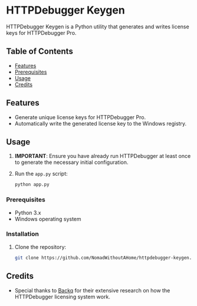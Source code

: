 # HTTPDebugger Keygen

HTTPDebugger Keygen is a Python utility that generates and writes license keys for HTTPDebugger Pro.

## Table of Contents

- [Features](#features)
- [Prerequisites](#prerequisites)
- [Usage](#usage)
- [Credits](#Credits)

## Features

- Generate unique license keys for HTTPDebugger Pro.
- Automatically write the generated license key to the Windows registry.

## Usage

1. **IMPORTANT**: Ensure you have already run HTTPDebugger at least once to generate the necessary initial configuration.

2. Run the `app.py` script:

   ```bash
   python app.py

### Prerequisites

- Python 3.x
- Windows operating system

### Installation

1. Clone the repository:

   ```bash
   git clone https://github.com/NomadWithoutAHome/httpdebugger-keygen.git

## Credits

- Special thanks to [Backq](https://github.com/Backq) for their extensive research on how the HTTPDebugger licensing system work.

